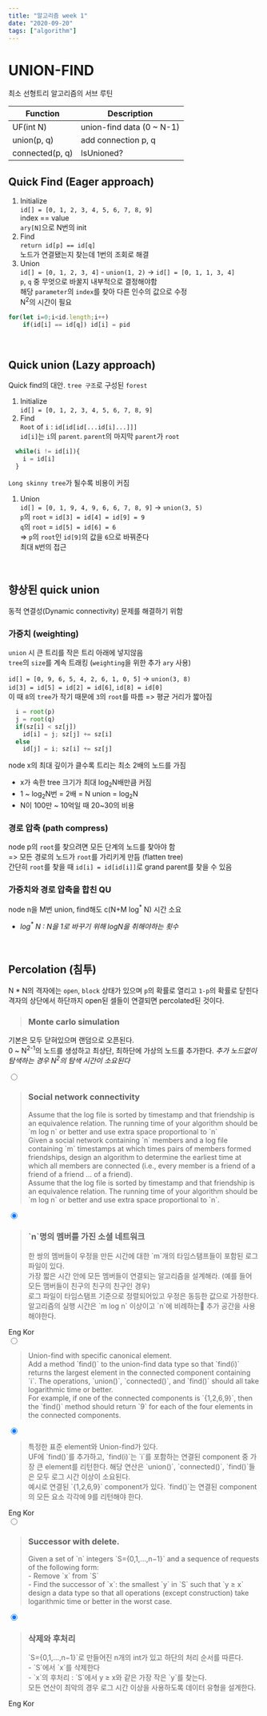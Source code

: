 ```yaml
---
title: "알고리즘 week 1"
date: "2020-09-20"
tags: ["algorithm"]
---
```


# UNION-FIND
최소 선형트리 알고리즘의 서브 루틴


| Function        | Description               |
| - | - |
| UF(int N)       | union-find data (0 ~ N-1) |
| union(p, q)     | add connection p, q       |
| connected(p, q) | IsUnioned?                |

## Quick Find (Eager approach)
1. Initialize  
  `id[] = [0, 1, 2, 3, 4, 5, 6, 7, 8, 9]`  
  index == value  
  `ary[N]`으로 N번의 init  
1. Find  
  `return id[p] == id[q]`  
  노드가 연결됐는지 찾는데 1번의 조회로 해결
1. Union  
  `id[] = [0, 1, 2, 3, 4]` - `union(1, 2)` -> `id[] = [0, 1, 1, 3, 4]`  
  `p`, `q` 중 무엇으로 바꿀지 내부적으로 결정해야함  
  해당 `parameter`의 `index`를 찾아 다른 인수의 값으로 수정  
  N<sup>2</sup>의 시간이 필요
  ```js
  for(let i=0;i<id.length;i++)
      if(id[i] == id[q]) id[i] = pid
  ```

&nbsp;

## Quick union (Lazy approach)
Quick find의 대안. `tree 구조`로 구성된 `forest`
1. Initialize  
`id[] = [0, 1, 2, 3, 4, 5, 6, 7, 8, 9]`
1. Find  
  `Root` of `i` : `id[id[id[...id[i]...]]]`  
    `id[i]`는 `i`의 `parent`. `parent`의 마지막 `parent`가 `root`  
  ```js
    while(i != id[i]){
      i = id[i]
    }
  ```
  `Long skinny tree`가 될수록 비용이 커짐
1. Union  
  `id[] = [0, 1, 9, 4, 9, 6, 6, 7, 8, 9]` -> `union(3, 5)`  
  `p`의 `root` = `id[3] = id[4] = id[9] = 9`  
  `q`의 `root` = `id[5] = id[6] = 6`  
  => `p`의 `root`인 `id[9]`의 값을 `6`으로 바꿔준다  
  최대 `N`번의 접근

&nbsp;

## 향상된 quick union
동적 연결성(Dynamic connectivity) 문제를 해결하기 위함

### 가중치 (weighting)
`union` 시 큰 트리를 작은 트리 아래에 넣지않음  
`tree`의 `size`를 계속 트래킹 (`weighting`을 위한 추가 `ary` 사용)

`id[] = [0, 9, 6, 5, 4, 2, 6, 1, 0, 5]` -> `union(3, 8)`  
`id[3] = id[5] = id[2] = id[6]`, `id[8] = id[0]`  
  이 때 `8`의 `tree`가 작기 때문에 `3`의 `root`를 따름
=> 평균 거리가 짧아짐
```js
  i = root(p)
  j = root(q)
  if(sz[i] < sz[j])
    id[i] = j; sz[j] += sz[i]
  else
    id[j] = i; sz[i] += sz[j]
```
node x의 최대 깊이가 클수록 트리는 최소 2배의 노드를 가짐
  - x가 속한 tree 크기가 최대 log<sub>2</sub>N배만큼 커짐
  - 1 ~ log<sub>2</sub>N번 = 2배 = N
union = log<sub>2</sub>N
  - N이 100만 ~ 10억일 때 20~30의 비용

### 경로 압축 (path compress)
node p의 `root`를 찾으려면 모든 단계의 노드를 찾아야 함  
=> 모든 경로의 노드가 `root`를 가리키게 만듬 (flatten tree)  
간단히 `root`를 찾을 때 `id[i] = id[id[i]]`로 grand parent를 찾을 수 있음

### 가중치와 경로 압축을 합친 QU
node n을 M번 union, find해도 c(N+M log<sup>\*</sup> N) 시간 소요  
 - _log<sup>\*</sup> N : N을 1로 바꾸기 위해 logN을 취해야하는 횟수_

&nbsp;

## Percolation (침투)
N * N의 격자에는 `open`, `block` 상태가 있으며 `p`의 확률로 열리고 `1-p`의 확률로 닫힌다  
격자의 상단에서 하단까지 open된 셀들이 연결되면 percolated된 것이다.

> ### Monte carlo simulation
기본은 모두 닫혀있으며 랜덤으로 오픈된다.  
0 ~ N<sup>2-1</sup>의 노드를 생성하고 최상단, 최하단에 가상의 노드를 추가한다. _추가 노드없이 탐색하는 경우 N<sup>2</sup>의 탐색 시간이 소요된다_

<section class="tabs-container">
  <input class="tab" name="social-tab" id="eng-tab" type="radio" />
  <blockquote class="tab-content">
    <h3>Social network connectivity</h3>
    Assume that the log file is sorted by timestamp and that friendship is an equivalence relation. The running time of your algorithm should be `m log n` or better and use extra space proportional to `n`<br/>
    Given a social network containing `n` members and a log file containing `m` timestamps at which times pairs of members formed friendships, design an algorithm to determine the earliest time at which all members are connected (i.e., every member is a friend of a friend of a friend ... of a friend).<br/>
    Assume that the log file is sorted by timestamp and that friendship is an equivalence relation. The running time of your algorithm should be `m log n` or better and use extra space proportional to `n`.
  </blockquote>
  <input class="tab" name="social-tab" id="kor-tab" type="radio" checked />
  <blockquote class="tab-content">
    <h3>`n`명의 멤버를 가진 소셜 네트워크</h3>
    한 쌍의 멤버들이 우정을 만든 시간에 대한 `m`개의 타임스탬프들이 포함된 로그파일이 있다.<br/>
    가장 짧은 시간 안에 모든 멤버들이 연결되는 알고리즘을 설계해라. (예를 들어 모든 맴버들이 친구의 친구의 친구인 경우)<br/>
    로그 파일이 타임스탬프 기준으로 정렬되어있고 우정은 동등한 값으로 가정한다.<br/>
    알고리즘의 실행 시간은 `m log n` 이상이고 `n`에 비례하는 추가 공간을 사용해야한다.<br/>
  </blockquote>
  <div class="tabs-label">
    <label for="eng-tab">Eng</label>
    <label for="kor-tab">Kor</label>
  </div>
</section>

<section class="tabs-container">
  <input class="tab" name="tab" id="eng-tab2" type="radio" />
  <blockquote class="tab-content">
    Union-find with specific canonical element.<br/>
    Add a method `find()` to the union-find data type so that `find(i)` returns the largest element in the connected component containing `i`. The operations, `union()`, `connected()`, and `find()` should all take logarithmic time or better.<br/>
    For example, if one of the connected components is `{1,2,6,9}`, then the `find()` method should return `9` for each of the four elements in the connected components.
  </blockquote>
  <input class="tab" name="tab" id="kor-tab2" type="radio" checked />
  <blockquote class="tab-content">
    특정한 표준 element와 Union-find가 있다.<br/>
    UF에 `find()`를 추가하고, `find(i)`는 `i`를 포함하는 연결된 component 중 가장 큰 element를 리턴한다. 해당 연산은 `union()`, `connected()`, `find()`들은 모두 로그 시간 이상이 소요된다.<br/>
    예시로 연결된 `{1,2,6,9}` component가 있다. `find()`는 연결된 component의 모든 요소 각각에 9를 리턴해야 한다.
  </blockquote>
  <div class="tabs-label">
    <label for="eng-tab2">Eng</label>
    <label for="kor-tab2">Kor</label>
  </div>
</section>

<section class="tabs-container">
  <input class="tab" name="s-tab" id="eng-tab3" type="radio" />
  <blockquote class="tab-content">
  <h3>Successor with delete.</h3>
  Given a set of `n` integers `S={0,1,...,n−1}` and a sequence of requests of the following form:<br/>
  - Remove `x` from `S`<br/>
  - Find the successor of `x`: the smallest `y` in `S` such that `y ≥ x`<br/>
  design a data type so that all operations (except construction) take logarithmic time or better in the worst case.
  </blockquote>
  <input class="tab" name="s-tab" id="kor-tab3" type="radio" checked />
  <blockquote class="tab-content">
    <h3>삭제와 후처리</h3>
    `S={0,1,...,n−1}`로 만들어진 n개의 int가 있고 하단의 처리 순서를 따른다.<br/>
    - `S`에서 `x`를 삭제한다<br/>
    - `x`의 후처리 : `S`에서 y ≥ x와 같은 가장 작은 `y`를 찾는다.<br/>
    모든 연산이 최악의 경우 로그 시간 이상을 사용하도록 데이터 유형을 설계한다.
  </blockquote>
  <div class="tabs-label">
    <label for="eng-tab3">Eng</label>
    <label for="kor-tab3">Kor</label>
  </div>
</section>